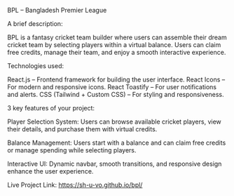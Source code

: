 BPL – Bangladesh Premier League

A brief description:

BPL is a fantasy cricket team builder where users can assemble their dream cricket team by selecting players within a virtual balance. Users can claim free credits, manage their team, and enjoy a smooth interactive experience.


Technologies used:

React.js – Frontend framework for building the user interface.
React Icons – For modern and responsive icons.
React Toastify – For user notifications and alerts.
CSS (Tailwind + Custom CSS) – For styling and responsiveness.


3 key features of your project:

Player Selection System: Users can browse available cricket players, view their details, and purchase them with virtual credits.

Balance Management: Users start with a balance and can claim free credits or manage spending while selecting players.

Interactive UI: Dynamic navbar, smooth transitions, and responsive design enhance the user experience.


Live Project Link: https://sh-u-vo.github.io/bpl/